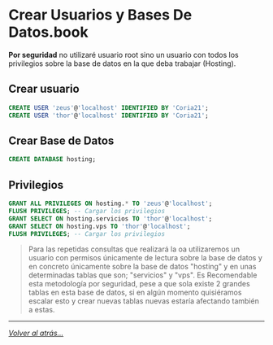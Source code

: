 # Crear Usuarios y Bases De Datos.book
**Por seguridad** no utilizaré usuario root sino un usuario con todos los privilegios sobre la base de datos en la que deba trabajar (Hosting).

## Crear usuario

```SQL
CREATE USER 'zeus'@'localhost' IDENTIFIED BY 'Coria21';
CREATE USER 'thor'@'localhost' IDENTIFIED BY 'Coria21';
```

## Crear Base de Datos

```sql
CREATE DATABASE hosting;
```

## Privilegios

```SQL
GRANT ALL PRIVILEGES ON hosting.* TO 'zeus'@'localhost';
FLUSH PRIVILEGES; -- Cargar los privilegios
GRANT SELECT ON hosting.servicios TO 'thor'@'localhost';
GRANT SELECT ON hosting.vps TO 'thor'@'localhost';
FLUSH PRIVILEGES; -- Cargar los privilegios
```

> Para las repetidas consultas que realizará la oa utilizaremos un usuario con permisos únicamente de lectura sobre la base de datos y en concreto únicamente sobre la base de datos "hosting" y en unas determinadas tablas que son; "servicios" y "vps". Es Recomendable esta metodología por seguridad, pese a que sola existe 2 grandes tablas en esta base de datos, si en algún momento quisiéramos escalar esto y crear nuevas tablas nuevas estaría afectando también a estas.

________________________________________
*[Volver al atrás...](./README.md)*